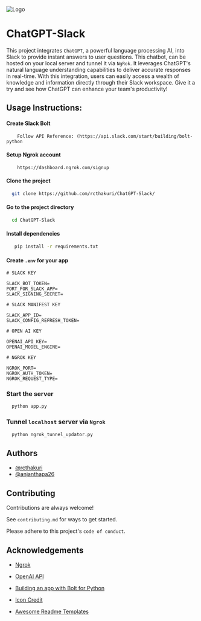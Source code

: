 ![Logo](https://avatars.slack-edge.com/2022-12-31/4581005794163_f7856fa31e956e9807d7_192.png)


# ChatGPT-Slack

This project integrates `ChatGPT`, a powerful language processing AI, into Slack to provide instant answers to user questions. This chatbot, can be hosted on your local server and tunnel it via `NgRok`. It leverages ChatGPT's natural language understanding capabilities to deliver accurate responses in real-time. With this integration, users can easily access a wealth of knowledge and information directly through their Slack workspace.
Give it a try and see how ChatGPT can enhance your team's productivity!



## Usage Instructions:


#### Create Slack Bolt 

```
    Follow API Reference: (https://api.slack.com/start/building/bolt-python
```

#### Setup Ngrok account

```
    https://dashboard.ngrok.com/signup
```

#### Clone the project

```bash
  git clone https://github.com/rcthakuri/ChatGPT-Slack/
```

#### Go to the project directory

```bash
  cd ChatGPT-Slack
```

#### Install dependencies

```bash
   pip install -r requirements.txt
```



#### Create `.env` for your app
````
# SLACK KEY

SLACK_BOT_TOKEN=
PORT_FOR_SLACK_APP=
SLACK_SIGNING_SECRET=

# SLACK MANIFEST KEY

SLACK_APP_ID=
SLACK_CONFIG_REFRESH_TOKEN=

# OPEN AI KEY

OPENAI_API_KEY=
OPENAI_MODEL_ENGINE=

# NGROK KEY

NGROK_PORT=
NGROK_AUTH_TOKEN=
NGROK_REQUEST_TYPE=
````
### Start the server

```bash
  python app.py
```

### Tunnel `localhost` server via `Ngrok`

```bash
  python ngrok_tunnel_updator.py
```
## Authors

- [@rcthakuri](https://www.github.com/rcthakuri)
- [@anjanthapa26](https://www.github.com/anjanthapa26)
## Contributing

Contributions are always welcome! 

See `contributing.md` for ways to get started.

Please adhere to this project's `code of conduct`.


## Acknowledgements
 - [Ngrok](https://ngrok.com/)
 - [OpenAI API](https://openai.com/api/)
 - [Building an app with Bolt for Python](https://api.slack.com/start/building/bolt-python)

 - [Icon Credit](https://bulldogjob.com/news/449-how-to-write-a-good-readme-for-your-github-project)
 - [Awesome Readme Templates](https://awesomeopensource.com/project/elangosundar/awesome-README-templates)